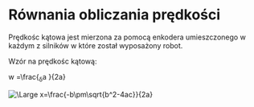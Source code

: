 
# Równania obliczania prędkości


Prędkośc kątowa jest mierzona za pomocą enkodera umieszczonego w każdym z silników w które został wyposażony robot.

Wzór na prędkośc kątową:

 w =\frac{<sub>&delta;</sub>a }{2a}
 
![\Large x=\frac{-b\pm\sqrt{b^2-4ac}}{2a}](https://latex.codecogs.com/svg.latex?\Large&space;x=\frac{-b\pm\sqrt{b^2-4ac}}{2a}) 
